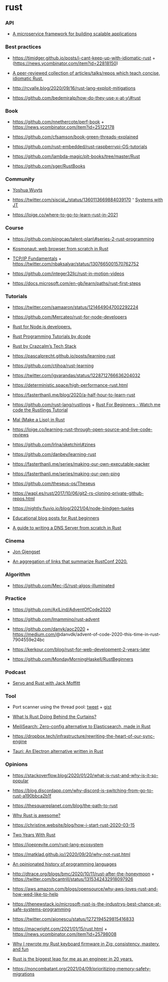 # rust

### API

- [A microservice framework for building scalable applications](https://github.com/juicycleff/ultimate)

### Best practices

- https://timidger.github.io/posts/i-cant-keep-up-with-idiomatic-rust + (https://news.ycombinator.com/item?id=22818150)

<!-- -->

- [A peer-reviewed collection of articles/talks/repos which teach concise, idiomatic Rust.](https://github.com/mre/idiomatic-rust)

<!-- -->

- http://rcvalle.blog/2020/09/16/rust-lang-exploit-mitigations

<!-- -->

- https://github.com/bedemiralp/how-do-they-use-x-at-y\#rust

### Book

- https://github.com/nnethercote/perf-book + https://news.ycombinator.com/item?id=25122178

<!-- -->

- https://github.com/cfsamson/book-green-threads-explained

<!-- -->

- https://github.com/rust-embedded/rust-raspberrypi-OS-tutorials

<!-- -->

- https://github.com/lambda-magic/plt-books/tree/master/Rust

<!-- -->

- https://github.com/sger/RustBooks

### Community

- [Yoshua Wuyts](https://www.youtube.com/c/YoshuaWuyts/playlists)

<!-- -->

- https://twitter.com/siscia\_/status/1360113669884039170 ־ [Systems with JT](https://www.youtube.com/user/giard321/playlists)

<!-- -->

- https://loige.co/where-to-go-to-learn-rust-in-2021

### Course

- https://github.com/pingcap/talent-plan\#series-2-rust-programming

<!-- -->

- [Kosmonaut: web browser from scratch in Rust](https://news.ycombinator.com/item?id=24170201)

<!-- -->

- [TCP/IP Fundamentals](https://lowlvl.org/) + https://twitter.com/nbaksalyar/status/1307665001570762752

<!-- -->

- https://github.com/integer32llc/rust-in-motion-videos

<!-- -->

- https://docs.microsoft.com/en-gb/learn/paths/rust-first-steps

### Tutorials

- https://twitter.com/samaaron/status/1214649047002292224

<!-- -->

- https://github.com/Mercateo/rust-for-node-developers

<!-- -->

- [Rust for Node.js developers.](https://gioyik.com/s/rust-node-connecttech)

<!-- -->

- [Rust Programming Tutorials by dcode](https://www.youtube.com/playlist?list=PLVvjrrRCBy2JSHf9tGxGKJ-bYAN_uDCUL)

<!-- -->

- [Rust by Crazcalm’s Tech Stack](https://www.youtube.com/playlist?list=PLVhhUNGAUIQScqB26DdUq4n1Y2n3auM7X)

<!-- -->

- https://pascalprecht.github.io/posts/learning-rust

<!-- -->

- https://github.com/ctjhoa/rust-learning

<!-- -->

- https://twitter.com/jgvarandas/status/1228712766636204032

<!-- -->

- https://deterministic.space/high-performance-rust.html

<!-- -->

- https://fasterthanli.me/blog/2020/a-half-hour-to-learn-rust

<!-- -->

- https://github.com/rust-lang/rustlings + [Rust For Beginners - Watch me code the Rustlings Tutorial](https://www.youtube.com/playlist?list=PLauX9TuJ8sfyaLPZ1udS3zS_V9YXdsbtc)

<!-- -->

- [Mal (Make a Lisp) in Rust](https://github.com/seven1m/mal-rust)

<!-- -->

- https://loige.co/learning-rust-through-open-source-and-live-code-reviews

<!-- -->

- https://github.com/lrlna/sketchin\#zines

<!-- -->

- https://github.com/danbev/learning-rust

<!-- -->

- https://fasterthanli.me/series/making-our-own-executable-packer

<!-- -->

- https://fasterthanli.me/series/making-our-own-ping

<!-- -->

- https://github.com/theseus-os/Theseus

<!-- -->

- https://wapl.es/rust/2017/10/06/git2-rs-cloning-private-github-repos.html

<!-- -->

- https://nightly.fluvio.io/blog/2021/04/node-bindgen-tuples

<!-- -->

- [Educational blog posts for Rust beginners](https://github.com/pretzelhammer/rust-blog)

<!-- -->

- [A guide to writing a DNS Server from scratch in Rust](https://github.com/EmilHernvall/dnsguide)

### Cinema

- [Jon Gjengset](https://www.youtube.com/channel/UC_iD0xppBwwsrM9DegC5cQQ/playlists)

<!-- -->

- [An aggregation of links that summarize RustConf 2020.](https://github.com/poteto/rustconf-2020)

### Algorithm

- https://github.com/Mec-iS/rust-algos-illuminated

### Practice

- https://github.com/AxlLind/AdventOfCode2020

<!-- -->

- https://github.com/lmammino/rust-advent

<!-- -->

- https://github.com/danvk/aoc2020 + https://medium.com/<span class="citation" data-cites="danvdk/advent-of-code-2020-this-time-in-rust-7904559e24bc">@danvdk/advent-of-code-2020-this-time-in-rust-7904559e24bc</span>

<!-- -->

- https://kerkour.com/blog/rust-for-web-development-2-years-later

<!-- -->

- https://github.com/MondayMorningHaskell/RustBeginners

### Podcast

- [Servo and Rust with Jack Moffitt](https://metajack.im/2016/11/21/servo-interview-on-the-changelog)

### Tool

- Port scanner using the thread pool: [tweet](https://twitter.com/_tomsteele/status/1212651061611122688) + [gist](https://gist.github.com/tomsteele/338fa60b6ca2dd410f428d74e1717c1c)

<!-- -->

- [What Is Rust Doing Behind the Curtains?](https://endler.dev/2018/cargo-inspect)

<!-- -->

- [MeiliSearch: Zero-config alternative to Elasticsearch, made in Rust](https://github.com/meilisearch/MeiliSearch)

<!-- -->

- https://dropbox.tech/infrastructure/rewriting-the-heart-of-our-sync-engine

<!-- -->

- [Tauri: An Electron alternative written in Rust](https://news.ycombinator.com/item?id=26194990)

### Opinions

- https://stackoverflow.blog/2020/01/20/what-is-rust-and-why-is-it-so-popular

<!-- -->

- https://blog.discordapp.com/why-discord-is-switching-from-go-to-rust-a190bbca2b1f

<!-- -->

- https://thesquareplanet.com/blog/the-path-to-rust

<!-- -->

- [Why Rust is awesome?](https://gioyik.com/s/rust-increible-devfest)

<!-- -->

- https://christine.website/blog/how-i-start-rust-2020-03-15

<!-- -->

- [Two Years With Rust](http://brooker.co.za/blog/2020/03/22/rust.html)

<!-- -->

- https://joeprevite.com/rust-lang-ecosystem

<!-- -->

- https://matklad.github.io//2020/09/20/why-not-rust.html

<!-- -->

- [An opinionated history of programming languages](https://artagnon.com/articles/pl)

<!-- -->

- http://dtrace.org/blogs/bmc/2020/10/11/rust-after-the-honeymoon + https://twitter.com/bcantrill/status/1315342432918097926

<!-- -->

- https://aws.amazon.com/blogs/opensource/why-aws-loves-rust-and-how-wed-like-to-help

<!-- -->

- https://thenewstack.io/microsoft-rust-is-the-industrys-best-chance-at-safe-systems-programming

<!-- -->

- https://twitter.com/aionescu/status/1272194529815416833

<!-- -->

- https://macwright.com/2021/01/15/rust.html + https://news.ycombinator.com/item?id=25798008

<!-- -->

- [Why I rewrote my Rust keyboard firmware in Zig: consistency, mastery, and fun](https://kevinlynagh.com/rust-zig)

<!-- -->

- [Rust is the biggest leap for me as an engineer in 20 years.](https://twitter.com/rikarends/status/1380993153516310529)

<!-- -->

- https://noncombatant.org/2021/04/09/prioritizing-memory-safety-migrations
